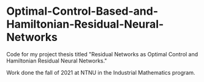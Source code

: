 # Optimal-Control-Based-and-Hamiltonian-Residual-Neural-Networks
Code for my project thesis titled "Residual Networks as Optimal Control and Hamiltonian Residual Neural Networks."

Work done the fall of 2021 at NTNU in the Industrial Mathematics program.
